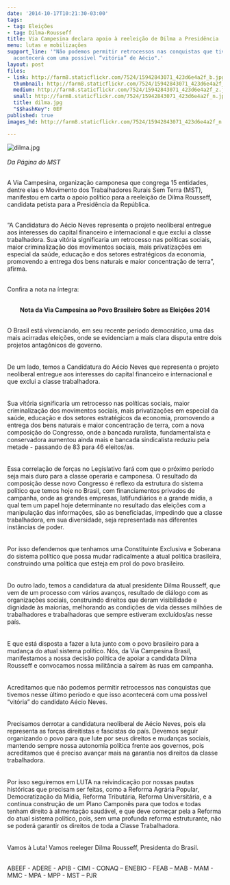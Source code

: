 ```yaml
---
date: '2014-10-17T10:21:30-03:00'
tags:
- tag: Eleições
- tag: Dilma-Rousseff
title: Via Campesina declara apoio à reeleição de Dilma a Presidência
menu: lutas e mobilizações
support_line: '"Não podemos permitir retrocessos nas conquistas que tivemos. Isso
  acontecerá com uma possível “vitória” de Aécio".'
layout: post
files:
- link: http://farm8.staticflickr.com/7524/15942843071_423d6e4a2f_b.jpg
  thumbnail: http://farm8.staticflickr.com/7524/15942843071_423d6e4a2f_t.jpg
  medium: http://farm8.staticflickr.com/7524/15942843071_423d6e4a2f_z.jpg
  small: http://farm8.staticflickr.com/7524/15942843071_423d6e4a2f_n.jpg
  title: dilma.jpg
  "$$hashKey": 0EF
published: true
images_hd: http://farm8.staticflickr.com/7524/15942843071_423d6e4a2f_n.jpg

---
```

<div id="content-header">
<div id="content-title">
<p><img alt="dilma.jpg" src="http://farm8.staticflickr.com/7524/15942843071_423d6e4a2f_b.jpg" /><br />
<br />
<em>Da P&aacute;gina do MST</em></p>
</div>
</div>

<div id="content-area">
<div id="default-content">
<div id="node-16624">
<div>
<div>
<p><br />
A Via Campesina, organiza&ccedil;&atilde;o camponesa que congrega 15 entidades, dentre elas o Movimento dos Trabalhadores Rurais Sem Terra (MST), manifestou em carta o apoio pol&iacute;tico para a reelei&ccedil;&atilde;o de Dilma Rousseff, candidata petista para a Presid&ecirc;ncia da Rep&uacute;blica.&nbsp;</p>

<p><br />
&ldquo;A Candidatura do A&eacute;cio Neves representa o projeto neoliberal entregue aos interesses do capital financeiro e internacional e que exclui a classe trabalhadora. Sua vit&oacute;ria significaria um retrocesso nas pol&iacute;ticas sociais, maior criminaliza&ccedil;&atilde;o dos movimentos sociais, mais privatiza&ccedil;&otilde;es em especial da sa&uacute;de, educa&ccedil;&atilde;o e dos setores estrat&eacute;gicos da economia, promovendo a entrega dos bens naturais e maior concentra&ccedil;&atilde;o de terra&rdquo;, afirma.&nbsp;</p>

<p><br />
Confira a nota na &iacute;ntegra:&nbsp;</p>

<p style="text-align: center;"><br />
<strong>Nota da Via Campesina ao Povo Brasileiro Sobre as Elei&ccedil;&otilde;es 2014</strong></p>

<p><br />
O Brasil est&aacute; vivenciando, em seu recente per&iacute;odo democr&aacute;tico, uma das mais acirradas elei&ccedil;&otilde;es, onde se evidenciam a mais clara disputa entre dois projetos antag&ocirc;nicos de governo.&nbsp;<br />
<br />
<br />
De um lado, temos a Candidatura do A&eacute;cio Neves que representa o projeto neoliberal entregue aos interesses do capital financeiro e internacional e que exclui a classe trabalhadora.&nbsp;<br />
<br />
<br />
Sua vit&oacute;ria significaria um retrocesso nas pol&iacute;ticas sociais, maior criminaliza&ccedil;&atilde;o dos movimentos sociais, mais privatiza&ccedil;&otilde;es em especial da sa&uacute;de, educa&ccedil;&atilde;o e dos setores estrat&eacute;gicos da economia, promovendo a entrega dos bens naturais e maior concentra&ccedil;&atilde;o de terra, com a nova composi&ccedil;&atilde;o do Congresso, onde a bancada ruralista, fundamentalista e conservadora aumentou ainda mais e bancada sindicalista reduziu pela metade - passando de 83 para 46 eleitos/as.&nbsp;<br />
<br />
<br />
Essa correla&ccedil;&atilde;o de for&ccedil;as no Legislativo far&aacute; com que o pr&oacute;ximo per&iacute;odo seja mais duro para a classe operaria e camponesa. O resultado da composi&ccedil;&atilde;o desse novo Congresso &eacute; reflexo da estrutura do sistema pol&iacute;tico que temos hoje no Brasil, com financiamentos privados de campanha, onde as grandes empresas, latifundi&aacute;rios e a grande m&iacute;dia, a qual tem um papel hoje determinante no resultado das elei&ccedil;&otilde;es com a manipula&ccedil;&atilde;o das informa&ccedil;&otilde;es, s&atilde;o as beneficiadas, impedindo que a classe trabalhadora, em sua diversidade, seja representada nas diferentes inst&acirc;ncias de poder.&nbsp;<br />
<br />
<br />
Por isso defendemos que tenhamos uma Constituinte Exclusiva e Soberana do sistema pol&iacute;tico que possa mudar radicalmente a atual pol&iacute;tica brasileira, construindo uma pol&iacute;tica que esteja em prol do povo brasileiro.&nbsp;<br />
<br />
<br />
Do outro lado, temos a candidatura da atual presidente Dilma Rousseff, que vem de um processo com v&aacute;rios avan&ccedil;os, resultado de di&aacute;logo com as organiza&ccedil;&otilde;es sociais, construindo direitos que deram visibilidade e dignidade &agrave;s maiorias, melhorando as condi&ccedil;&otilde;es de vida desses milh&otilde;es de trabalhadores e trabalhadoras que sempre estiveram exclu&iacute;dos/as nesse pa&iacute;s.&nbsp;<br />
<br />
<br />
E que est&aacute; disposta a fazer a luta junto com o povo brasileiro para a mudan&ccedil;a do atual sistema pol&iacute;tico. N&oacute;s, da Via Campesina Brasil, manifestamos a nossa decis&atilde;o pol&iacute;tica de apoiar a candidata Dilma Rousseff e convocamos nossa milit&acirc;ncia a sa&iacute;rem &agrave;s ruas em campanha.&nbsp;<br />
<br />
<br />
Acreditamos que n&atilde;o podemos permitir retrocessos nas conquistas que tivemos nesse &uacute;ltimo per&iacute;odo e que isso acontecer&aacute; com uma poss&iacute;vel &ldquo;vit&oacute;ria&rdquo; do candidato A&eacute;cio Neves.<br />
<br />
<br />
Precisamos derrotar a candidatura neoliberal de A&eacute;cio Neves, pois ela representa as for&ccedil;as direitistas e fascistas do pa&iacute;s. Devemos seguir organizando o povo para que lute por seus direitos e mudan&ccedil;as sociais, mantendo sempre nossa autonomia pol&iacute;tica frente aos governos, pois acreditamos que &eacute; preciso avan&ccedil;ar mais na garantia nos direitos da classe trabalhadora.&nbsp;<br />
<br />
<br />
Por isso seguiremos em LUTA na reivindica&ccedil;&atilde;o por nossas pautas hist&oacute;ricas que precisam ser feitas, como a Reforma Agr&aacute;ria Popular, Democratiza&ccedil;&atilde;o da M&iacute;dia, Reforma Tribut&aacute;ria, Reforma Universit&aacute;ria, e a cont&iacute;nua constru&ccedil;&atilde;o de um Plano Campon&ecirc;s para que todos e todas tenham direito &agrave; alimenta&ccedil;&atilde;o saud&aacute;vel, e que deve come&ccedil;ar pela a Reforma do atual sistema pol&iacute;tico, pois, sem uma profunda reforma estruturante, n&atilde;o se poder&aacute; garantir os direitos de toda a Classe Trabalhadora.&nbsp;<br />
<br />
<br />
Vamos &agrave; Luta! Vamos reeleger Dilma Rousseff, Presidenta do Brasil.</p>

<div>
<div><br />
ABEEF - ADERE - APIB - CIMI - CONAQ &ndash; ENEBIO - FEAB &ndash; MAB - MAM - MMC - MPA - MPP - MST &ndash; PJR</div>
</div>
</div>
</div>
</div>
</div>
</div>
